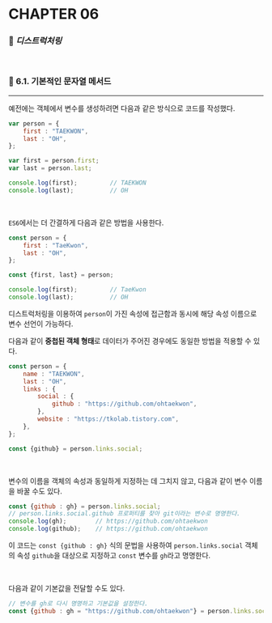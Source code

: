#  CHAPTER 06

###  :pencil: ***디스트럭처링***

<br>

### :page_facing_up: 6.1. 기본적인 문자열 메서드

---

예전에는 객체에서 변수를 생성하려면 다음과 같은 방식으로 코드를 작성했다.

```javascript
var person = {
    first : "TAEKWON",
    last : "OH",
};

var first = person.first;
var last = person.last;

console.log(first);			// TAEKWON
console.log(last);			// OH
```

<br>

`ES6`에서는 더 간결하게 다음과 같은 방법을 사용한다.

```javascript
const person = {
    first : "TaeKwon",
    last : "OH",
};

const {first, last} = person;

console.log(first);			// TaeKwon
console.log(last);			// OH
```

디스트럭처링을 이용하여 `person`이 가진 속성에 접근함과 동시에 해당 속성 이름으로 변수 선언이 가능하다.

다음과 같이 **중첩된 객체 형태**로 데이터가 주어진 경우에도 동일한 방법을 적용할 수 있다.

```javascript
const person = {
    name : "TAEKWON",
    last : "OH",
    links : {
        social : {
            github : "https://github.com/ohtaekwon",
        },
        website : "https://tkolab.tistory.com",
    },
};

const {github} = person.links.social;
```

<br>

변수의 이름을 객체의 속성과 동일하게 지정하는 데 그치지 않고, 다음과 같이 변수 이름을 바꿀 수도 있다.

```javascript
const {github : gh} = person.links.social;
// person.links.social.github 프로퍼티를 찾아 git이라는 변수로 명명한다.
console.log(gh);		// https://github.com/ohtaekwon
console.log(github);	// https://github.com/ohtaekwon
```

이 코드는 `const {github : gh}` 식의 문법을 사용하여 `person.links.social` 객체의 속성 `github`을 대상으로 지정하고 `const` 변수를 `gh`라고 명명한다.

  <br>

다음과 같이 기본값을 전달할 수도 있다.

```javascript
// 변수를 gh로 다시 명명하고 기본값을 설정한다.
const {github : gh = "https://github.com/ohtaekwon"} = person.links.social;
```

<br>

<br>
